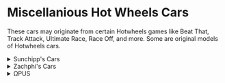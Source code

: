 # Miscellanious Hot Wheels Cars
These cars may originate from certain Hotwheels games like Beat That, Track Attack, Ultimate Race, Race Off, and more. Some are original models of Hotwheels cars.

<details>
  <summary>Sunchipp's Cars</summary>
  
  * [Misc] Creeper
  * [Misc] Radio Flyer (Sunchipp) <br>
  * [Misc] Rollcage (Sunchipp) <br>
  * [Misc] Speedblaster (Sunchipp) <br>
  * [Misc] Tow Jam (Sunchipp) (Rotation Thrusters Added) <br>
  * [Misc] Way 2 Fast (Sunchipp) <br>
  * [Misc] Radar Ranger (Sunchipp) <br>
  * [Misc] Open Fire (Sunchipp) <br>
  * [Misc] Treadator (Sunchipp) <br>
  * [Misc] Ocelot (Sunchipp) <br>
  * [Misc] Slideout (Sunchipp) <br>
</details>
<details>
  <summary>Zachphi's Cars</summary>
  
  * hwu-rodgerdodger
</details>
<details>
  <summary>ΩPUS</summary>
  
  * [Misc] Phantasm
  * [Misc] Rogue Hog
</details>
